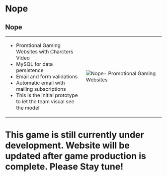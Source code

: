# Nope

<h2>
  Nope
</h2>
<table>
  <tr>
    <td style="width:50%">
      <ul>
        <li>Promtional Gaming Websites with Charcters Video</li>
        <li>MySQL for data persistence  </li>
        <li>Email and form validations</li>
        <li>Automatic email with mailing subscriptions</li>
        <li>This is the initial prototype to let the team visual see the model</li>
      </ul>
    </td>
    <td style="width:50%">
        <img src="https://media.giphy.com/media/Iqu3WiACpRGE3gxkXm/giphy.gif" alt="Nope- Promotional Gaming Websites"/>
    </td>
  </tr>
</table>

# This game is still currently under development. Website will be updated after game production is complete. Please Stay tune! 
